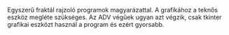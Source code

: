 Egyszerű fraktál rajzoló programok magyarázattal.
A grafikához a teknős eszköz megléte szükséges.
Az ADV végűek ugyan azt végzik, csak tkinter grafikai eszközt használ a program és ezért gyorsabb.

